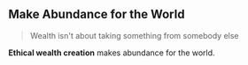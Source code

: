 ## Make Abundance for the World
> Wealth isn't about taking something from somebody else

__Ethical wealth creation__ makes abundance for the world.
